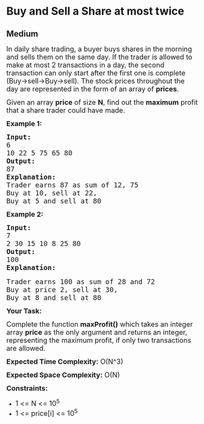 # Buy and Sell a Share at most twice
## Medium 
<div class="problem-statement">
                <p></p><p><span style="font-size:18px">In daily share trading, a buyer buys shares in the morning and sells them on the same day. If the trader is allowed to make at most 2 transactions in a day, the second transaction can only start after the first one is complete (Buy-&gt;sell-&gt;Buy-&gt;sell). The stock prices throughout the day are represented&nbsp;in the form of&nbsp;an array of&nbsp;<strong>prices</strong>.&nbsp;</span></p>

<p><span style="font-size:18px">Given an array <strong>price</strong> of size <strong>N</strong>, find out the <strong>maximum</strong> profit that a share trader could have made.</span></p>

<p><strong><span style="font-size:18px">Example 1:</span></strong></p>

<pre><span style="font-size:18px"><strong>Input:</strong>
6
10 22 5 75 65 80
<strong>Output:</strong>
87
<strong>Explanation:</strong>
Trader earns 87 as sum of 12, 75&nbsp;
Buy at 10, sell at 22,&nbsp;
Buy at 5 and sell at 80</span></pre>

<p><strong><span style="font-size:18px">Example 2:</span></strong></p>

<pre><span style="font-size:18px"><strong>Input:</strong></span>
<span style="font-size:18px">7
2 30 15 10 8 25 80
<strong>Output:</strong></span>
<span style="font-size:18px">100</span>
<span style="font-size:18px"><strong>Explanation:</strong></span>

<span style="font-size:18px">Trader earns 100 as sum of 28 and 72
Buy at price 2, sell at 30,
Buy at 8 and sell at 80</span></pre>

<p><strong><span style="font-size:18px">Your Task:</span></strong></p>

<p><span style="font-size:18px">Complete the function <strong>maxProfit()</strong> which takes an integer array <strong>price</strong> as the only argument and returns an integer, representing the maximum profit, if only two transactions are allowed.</span></p>

<p><span style="font-size:18px"><strong>Expected Time Complexity:</strong> O(N^3)</span></p>

<p><span style="font-size:18px"><strong>Expected Space Complexity:</strong> O(N)</span></p>

<p><span style="font-size:18px"><strong>Constraints:</strong></span></p>

<ul>
	<li><span style="font-size:18px">1 &lt;= N &lt;= 10<sup>5</sup></span></li>
	<li><span style="font-size:18px">1 &lt;= price[i] &lt;= 10<sup>5</sup></span></li>
</ul>
 <p></p>
            </div>